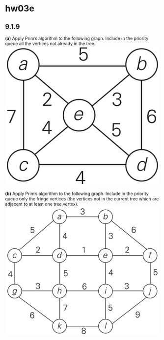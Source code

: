 # hw03e

## 9.1.9
**(a)** Apply Prim’s algorithm to the following graph. Include in the priority queue all the vertices not already in the tree.
![fig01](hw03-fig01.png)

**(b)** Apply Prim’s algorithm to the following graph. Include in the priority queue only the fringe vertices (the vertices not in the current tree which are adjacent to at least one tree vertex).
![fig02](hw03-fig02.png)


